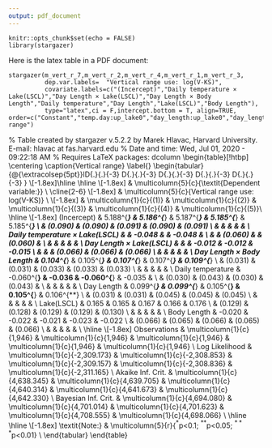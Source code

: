 ```yaml
---
output: pdf_document
---
```


```{r setup, include=FALSE}
knitr::opts_chunk$set(echo = FALSE)
library(stargazer)
```

Here is the latex table in a PDF document:

```{r mylatextable, results = "asis"}
stargazer(m_vert_r_7,m_vert_r_2,m_vert_r_4,m_vert_r_1,m_vert_r_3,
          dep.var.labels=  "Vertical range use: log(V-KS)",
          covariate.labels=c("(Incercept)","Daily temperature × Lake(LSCL)","Day Length × Lake(LSCL)","Day Length × Body Length","Daily temperature","Day Length","Lake(LSCL)","Body Length"),
          type="latex",ci = F,intercept.bottom = T, align=TRUE, order=c("Constant","temp.day:up_lake0","day_length:up_lake0","day_length:tl_mm","temp.day","day_length","up_lake0","tl_mm"),title="Vertical range")
```
% Table created by stargazer v.5.2.2 by Marek Hlavac, Harvard University. E-mail: hlavac at fas.harvard.edu
% Date and time: Wed, Jul 01, 2020 - 09:22:18 AM
% Requires LaTeX packages: dcolumn 
\begin{table}[!htbp] \centering 
  \caption{Vertical range} 
  \label{} 
\begin{tabular}{@{\extracolsep{5pt}}lD{.}{.}{-3} D{.}{.}{-3} D{.}{.}{-3} D{.}{.}{-3} D{.}{.}{-3} } 
\\[-1.8ex]\hline 
\hline \\[-1.8ex] 
 & \multicolumn{5}{c}{\textit{Dependent variable:}} \\ 
\cline{2-6} 
\\[-1.8ex] & \multicolumn{5}{c}{Vertical range use: log(V-KS)} \\ 
\\[-1.8ex] & \multicolumn{1}{c}{(1)} & \multicolumn{1}{c}{(2)} & \multicolumn{1}{c}{(3)} & \multicolumn{1}{c}{(4)} & \multicolumn{1}{c}{(5)}\\ 
\hline \\[-1.8ex] 
 (Incercept) & 5.188^{***} & 5.186^{***} & 5.187^{***} & 5.185^{***} & 5.185^{***} \\ 
  & (0.090) & (0.090) & (0.091) & (0.090) & (0.091) \\ 
  & & & & & \\ 
 Daily temperature × Lake(LSCL) &  & -0.048 &  & -0.048 &  \\ 
  &  & (0.060) &  & (0.060) &  \\ 
  & & & & & \\ 
 Day Length × Lake(LSCL) &  &  & -0.012 & -0.012 & -0.015 \\ 
  &  &  & (0.066) & (0.066) & (0.066) \\ 
  & & & & & \\ 
 Day Length × Body Length & 0.104^{***} & 0.105^{***} & 0.107^{***} & 0.107^{***} & 0.109^{***} \\ 
  & (0.031) & (0.031) & (0.033) & (0.033) & (0.033) \\ 
  & & & & & \\ 
 Daily temperature & -0.060^{**} & -0.036 & -0.060^{**} & -0.035 &  \\ 
  & (0.030) & (0.043) & (0.030) & (0.043) &  \\ 
  & & & & & \\ 
 Day Length & 0.099^{***} & 0.099^{***} & 0.105^{**} & 0.105^{**} & 0.106^{**} \\ 
  & (0.031) & (0.031) & (0.045) & (0.045) & (0.045) \\ 
  & & & & & \\ 
 Lake(LSCL) & 0.165 & 0.165 & 0.167 & 0.166 & 0.176 \\ 
  & (0.129) & (0.128) & (0.129) & (0.129) & (0.130) \\ 
  & & & & & \\ 
 Body Length & -0.020 & -0.022 & -0.021 & -0.023 & -0.022 \\ 
  & (0.066) & (0.065) & (0.066) & (0.065) & (0.066) \\ 
  & & & & & \\ 
\hline \\[-1.8ex] 
Observations & \multicolumn{1}{c}{1,946} & \multicolumn{1}{c}{1,946} & \multicolumn{1}{c}{1,946} & \multicolumn{1}{c}{1,946} & \multicolumn{1}{c}{1,946} \\ 
Log Likelihood & \multicolumn{1}{c}{-2,309.173} & \multicolumn{1}{c}{-2,308.853} & \multicolumn{1}{c}{-2,309.157} & \multicolumn{1}{c}{-2,308.836} & \multicolumn{1}{c}{-2,311.165} \\ 
Akaike Inf. Crit. & \multicolumn{1}{c}{4,638.345} & \multicolumn{1}{c}{4,639.705} & \multicolumn{1}{c}{4,640.314} & \multicolumn{1}{c}{4,641.673} & \multicolumn{1}{c}{4,642.330} \\ 
Bayesian Inf. Crit. & \multicolumn{1}{c}{4,694.080} & \multicolumn{1}{c}{4,701.014} & \multicolumn{1}{c}{4,701.623} & \multicolumn{1}{c}{4,708.555} & \multicolumn{1}{c}{4,698.066} \\ 
\hline 
\hline \\[-1.8ex] 
\textit{Note:}  & \multicolumn{5}{r}{$^{*}$p$<$0.1; $^{**}$p$<$0.05; $^{***}$p$<$0.01} \\ 
\end{tabular} 
\end{table} 
